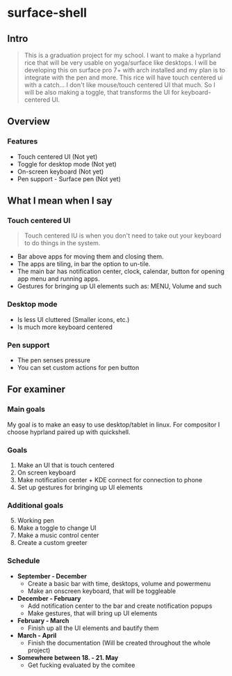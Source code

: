 # surface-shell
## Intro
> This is a graduation project for my school. I want to make a hyprland rice that will be very usable on yoga/surface like desktops. I will be developing this on surface pro 7+ with arch installed and my plan is to integrate with the pen and more. This rice will have touch centered ui with a catch... I don't like mouse/touch centered UI that much. So I will be also making a toggle, that transforms the UI for keyboard-centered UI.
## Overview
### Features 
- Touch centered UI (Not yet)
- Toggle for desktop mode (Not yet)
- On-screen keyboard (Not yet)
- Pen support - Surface pen (Not yet)
## What I mean when I say
### Touch centered UI

>  Touch centered IU is when you don't need to take out your keyboard to do things in the system.

- Bar above apps for moving them and closing them.
- The apps are tiling, in bar the option to un-tile.
- The main bar has notification center, clock, calendar, button for opening app menu and running apps.
- Gestures for bringing up UI elements such as: MENU, Volume and such
### Desktop mode
- Is less UI cluttered (Smaller icons, etc.)
- Is much more keyboard centered
### Pen support
- The pen senses pressure
- You can set custom actions for pen button
## For examiner
### Main goals
My goal is to make an easy to use desktop/tablet in linux. For compositor I choose hyprland paired up with quickshell.
### Goals
1) Make an UI that is touch centered
2) On screen keyboard
3) Make notification center + KDE connect for connection to phone
4) Set up gestures for bringing up UI elements
### Additional goals
5) Working pen
6) Make a toggle to change UI
7) Make a music control center
8) Create a custom greeter
### Schedule
- **September - December**
  - Create a basic bar with time, desktops, volume and powermenu
  - Make an onscreen keyboard, that will be toggleable
- **December - February**
  - Add notification center to the bar and create notification popups
  - Make gestures, that will bring up UI elements
- **February - March**
  - Finish up all the UI elements and bautify them
- **March - April**
  - Finish the documentation (Will be created throughout the whole project)
- **Somewhere between 18. - 21. May**
  - Get fucking evaluated by the comitee
